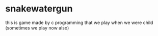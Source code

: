 # snakewatergun
this is game made by c programming that we play when we were child (sometimes we play now also)
